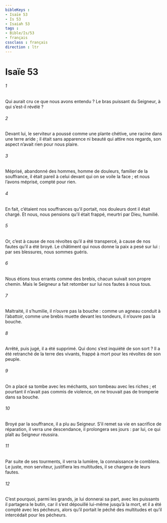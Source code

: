 ```yaml
---
bibleKeys : 
- Isaïe 53
- Is 53
- Isaiah 53
tags : 
- Bible/Is/53
- français
cssclass : français
direction : ltr
---
```


# Isaïe 53

###### 1
Qui aurait cru ce que nous avons entendu ?
Le bras puissant du Seigneur, à qui s’est-il révélé ?
###### 2
Devant lui, le serviteur a poussé comme une plante chétive,
une racine dans une terre aride ;
il était sans apparence ni beauté qui attire nos regards,
son aspect n’avait rien pour nous plaire.
###### 3
Méprisé, abandonné des hommes,
homme de douleurs, familier de la souffrance,
il était pareil à celui devant qui on se voile la face ;
et nous l’avons méprisé, compté pour rien.
###### 4
En fait, c’étaient nos souffrances qu’il portait,
nos douleurs dont il était chargé.
Et nous, nous pensions qu’il était frappé,
meurtri par Dieu, humilié.
###### 5
Or, c’est à cause de nos révoltes qu’il a été transpercé,
à cause de nos fautes qu’il a été broyé.
Le châtiment qui nous donne la paix a pesé sur lui :
par ses blessures, nous sommes guéris.
###### 6
Nous étions tous errants comme des brebis,
chacun suivait son propre chemin.
Mais le Seigneur a fait retomber sur lui
nos fautes à nous tous.
###### 7
Maltraité, il s’humilie,
il n’ouvre pas la bouche :
comme un agneau conduit à l’abattoir,
comme une brebis muette devant les tondeurs,
il n’ouvre pas la bouche.
###### 8
Arrêté, puis jugé, il a été supprimé.
Qui donc s’est inquiété de son sort ?
Il a été retranché de la terre des vivants,
frappé à mort pour les révoltes de son peuple.
###### 9
On a placé sa tombe avec les méchants,
son tombeau avec les riches ;
et pourtant il n’avait pas commis de violence,
on ne trouvait pas de tromperie dans sa bouche.
###### 10
Broyé par la souffrance, il a plu au Seigneur.
S’il remet sa vie en sacrifice de réparation,
il verra une descendance, il prolongera ses jours :
par lui, ce qui plaît au Seigneur réussira.
###### 11
Par suite de ses tourments, il verra la lumière,
la connaissance le comblera.
Le juste, mon serviteur, justifiera les multitudes,
il se chargera de leurs fautes.
###### 12
C’est pourquoi, parmi les grands, je lui donnerai sa part,
avec les puissants il partagera le butin,
car il s’est dépouillé lui-même jusqu’à la mort,
et il a été compté avec les pécheurs,
alors qu’il portait le péché des multitudes
et qu’il intercédait pour les pécheurs.
